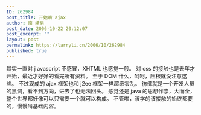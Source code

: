 ```yaml
---
ID: 262984
post_title: 开始啃 ajax
author: 南 靖男
post_date: 2006-10-22 20:12:07
post_excerpt: ""
layout: post
permalink: https://larryli.cn/2006/10/262984
published: true
---
```

其实一直对 j avascript 不感冒，XHTML 也感觉一般。
对 css 的接触也是去年才开始，最近才好好的看完所有资料。
至于 DOM 什么，呵呵，压根就没注意这些。
不过现成的 ajax 框架也和 j2ee 框架一样超级零乱。
彷佛就是一个开发人员的黑洞，看不到方向，进去了也无法回头。
感觉还是 java 的思想作祟，大而全，整个世界都好像可以只需要一个就可以构成。
不管啦，该学的该接触的始终都要的，慢慢啃基础内容。